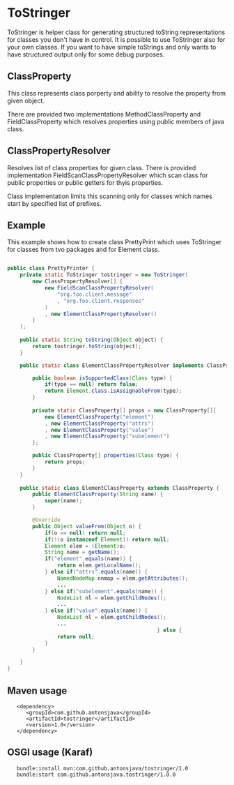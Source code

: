 
# ToStringer

ToStringer is helper class for generating structured toString representations
for classes you don't have in control. It is possible to use ToStringer also for 
your own classes. If you want to have simple toStrings and only wants to have 
structured output only for some debug purposes. 

## ClassProperty

This class represents class porperty and ability to resolve the property from 
given object.

There are provided two implementations MethodClassProperty and FieldClassProperty
which resolves properties using public members of java class.

## ClassPropertyResolver

Resolves list of class properties for given class. There is provided implementation 
FieldScanClassPropertyResolver which scan class for public properties or public getters 
for thyis properties.

Class implementation limits this scanning only for classes which names start by 
specified list of prefixes.

## Example

This example shows how to create class PrettyPrint which uses ToStringer for classes 
from tvo packages and for Element class.

```java

public class PrettyPrinter {
    private static ToStringer tostringer = new ToStringer(
        new ClassPropertyResolver[] {
            new FieldScanClassPropertyResolver(
                "org.foo.client.message"
                , "org.foo.client.responses"
            )
            , new ElementClassPropertyResolver()
        }
    );
    
    public static String toString(Object object) {
        return tostringer.toString(object);
    }    

    public static class ElementClassPropertyResolver implements ClassPropertyResolver {

        public boolean isSupportedClass(Class type) {
            if(type == null) return false;
            return Element.class.isAssignableFrom(type);
        }
        
        private static ClassProperty[] props = new ClassProperty[]{
            new ElementClassProperty("element")
            , new ElementClassProperty("attrs")
            , new ElementClassProperty("value")
            , new ElementClassProperty("subelement")
        };

        public ClassProperty[] properties(Class type) {
            return props;
        }
    }
    
    public static class ElementClassProperty extends ClassProperty {
        public ElementClassProperty(String name) {
            super(name);
        }

        @Override
        public Object valueFrom(Object o) {
            if(o == null) return null;
            if(!(o instanceof Element)) return null;
            Element elem = (Element)o;
            String name = getName();
            if("element".equals(name)) {
                return elem.getLocalName();
            } else if("attrs".equals(name)) {
                NamedNodeMap nnmap = elem.getAttributes();
                ...
            } else if("subelement".equals(name)) {
                NodeList nl = elem.getChildNodes();
                ...
            } else if("value".equals(name)) {
                NodeList nl = elem.getChildNodes();
                ...
												} else {
                return null;
            }
        }

    }
}
```

## Maven usage

```
   <dependency>
      <groupId>com.github.antonsjava</groupId>
      <artifactId>tostringer</artifactId>
      <version>1.0</version>
   </dependency>
```

## OSGI usage (Karaf)

```
   bundle:install mvn:com.github.antonsjava/tostringer/1.0
   bundle:start com.github.antonsjava.tostringer/1.0.0
```



